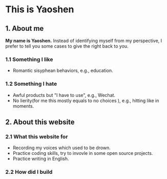 # This is Yaoshen

## 1. About me
**My name is Yaoshen.** Instead of identifying myself from my perspective, I prefer to tell you some cases to give the right back to you.
### 1.1 Something I like
- Romantic sisyphean behaviors, e.g., education.
### 1.2 Something I hate
- Awful products but "I have to use", e.g., Wechat.
- No lierity(for me this mostly equals to no choices ), e.g., hitting like in moments.



## 2. About this website
### 2.1 What this website for
- Recording my voices which used to be drown.
- Practice coding skills, try to invovle in some open source projects.
- Practice writing in English.
### 2.2 How did I build

